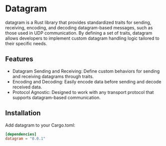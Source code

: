 # Datagram

datagram is a Rust library that provides standardized traits for sending, receiving, encoding, and decoding datagram-based messages, such as those used in UDP communication. By defining a set of traits, datagram allows developers to implement custom datagram handling logic tailored to their specific needs.

## Features

* Datagram Sending and Receiving: Define custom behaviors for sending and receiving datagrams through traits.
* Encoding and Decoding: Easily encode data before sending and decode received data.
* Protocol Agnostic: Designed to work with any transport protocol that supports datagram-based communication.

## Installation

Add datagram to your Cargo.toml:

```toml
[dependencies]
datagram = "0.0.1"
```
